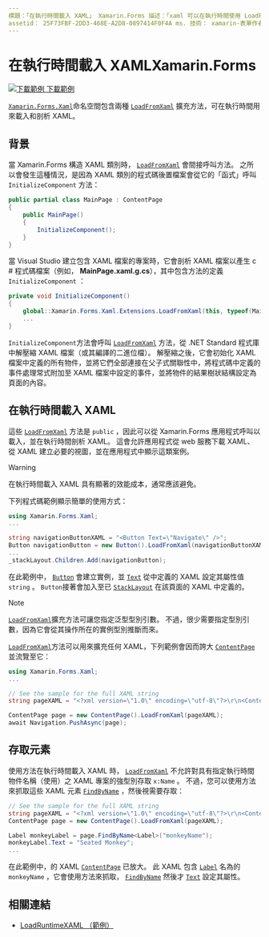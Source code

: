 ```yaml
---
標題：「在執行時間載入 XAML」 Xamarin.Forms 描述：「xaml 可以在執行時間使用 LoadFromXaml 擴充方法來載入和剖析。」
assetid： 25F73FBF-2DD3-468E-A2D8-0897414F0F4A ms. 技術： xamarin-表單作者： davidbritch ms. author： dabritch ms. 日期：12/12/2018 否-loc： [ Xamarin.Forms ， Xamarin.Essentials ]
---
```


# <a name="loading-xaml-at-runtime-in-xamarinforms"></a>在執行時間載入 XAMLXamarin.Forms

[![下載範例 ](~/media/shared/download.png) 下載範例](https://docs.microsoft.com/samples/xamarin/xamarin-forms-samples/xaml-loadruntimexaml)

[`Xamarin.Forms.Xaml`](xref:Xamarin.Forms.Xaml)命名空間包含兩種 [`LoadFromXaml`](xref:Xamarin.Forms.Xaml.Extensions.LoadFromXaml*) 擴充方法，可在執行時間用來載入和剖析 XAML。

## <a name="background"></a>背景

當 Xamarin.Forms 構造 XAML 類別時， [`LoadFromXaml`](xref:Xamarin.Forms.Xaml.Extensions.LoadFromXaml*) 會間接呼叫方法。 之所以會發生這種情況，是因為 XAML 類別的程式碼後置檔案會從它的「函式」呼叫 `InitializeComponent` 方法：

```csharp
public partial class MainPage : ContentPage
{
    public MainPage()
    {
        InitializeComponent();
    }
}
```

當 Visual Studio 建立包含 XAML 檔案的專案時，它會剖析 XAML 檔案以產生 c # 程式碼檔案（例如， **MainPage.xaml.g.cs**），其中包含方法的定義 `InitializeComponent` ：

```csharp
private void InitializeComponent()
{
    global::Xamarin.Forms.Xaml.Extensions.LoadFromXaml(this, typeof(MainPage));
    ...
}
```

`InitializeComponent`方法會呼叫 [`LoadFromXaml`](xref:Xamarin.Forms.Xaml.Extensions.LoadFromXaml*) 方法，從 .NET Standard 程式庫中解壓縮 XAML 檔案（或其編譯的二進位檔）。 解壓縮之後，它會初始化 XAML 檔案中定義的所有物件，並將它們全部連接在父子式關聯性中，將程式碼中定義的事件處理常式附加至 XAML 檔案中設定的事件，並將物件的結果樹狀結構設定為頁面的內容。

## <a name="loading-xaml-at-runtime"></a>在執行時間載入 XAML

這些 [`LoadFromXaml`](xref:Xamarin.Forms.Xaml.Extensions.LoadFromXaml*) 方法是 `public` ，因此可以從 Xamarin.Forms 應用程式呼叫以載入，並在執行時間剖析 XAML。 這會允許應用程式從 web 服務下載 XAML、從 XAML 建立必要的視圖，並在應用程式中顯示這類案例。

> [!WARNING]
> 在執行時間載入 XAML 具有顯著的效能成本，通常應該避免。

下列程式碼範例顯示簡單的使用方式：

```csharp
using Xamarin.Forms.Xaml;
...

string navigationButtonXAML = "<Button Text=\"Navigate\" />";
Button navigationButton = new Button().LoadFromXaml(navigationButtonXAML);
...
_stackLayout.Children.Add(navigationButton);
```

在此範例中， [`Button`](xref:Xamarin.Forms.Button) 會建立實例，並 [`Text`](xref:Xamarin.Forms.Button.Text) 從中定義的 XAML 設定其屬性值 `string` 。 `Button`接著會加入至已 [`StackLayout`](xref:Xamarin.Forms.StackLayout) 在該頁面的 XAML 中定義的。

> [!NOTE]
> [`LoadFromXaml`](xref:Xamarin.Forms.Xaml.Extensions.LoadFromXaml*)擴充方法可讓您指定泛型型別引數。 不過，很少需要指定型別引數，因為它會從其操作所在的實例型別推斷而來。

[`LoadFromXaml`](xref:Xamarin.Forms.Xaml.Extensions.LoadFromXaml*)方法可以用來擴充任何 XAML，下列範例會因而誇大 [`ContentPage`](xref:Xamarin.Forms.ContentPage) 並流覽至它：

```csharp
using Xamarin.Forms.Xaml;
...

// See the sample for the full XAML string
string pageXAML = "<?xml version=\"1.0\" encoding=\"utf-8\"?>\r\n<ContentPage xmlns=\"http://xamarin.com/schemas/2014/forms\"\nxmlns:x=\"http://schemas.microsoft.com/winfx/2009/xaml\"\nx:Class=\"LoadRuntimeXAML.CatalogItemsPage\"\nTitle=\"Catalog Items\">\n</ContentPage>";

ContentPage page = new ContentPage().LoadFromXaml(pageXAML);
await Navigation.PushAsync(page);
```

## <a name="accessing-elements"></a>存取元素

使用方法在執行時間載入 XAML 時， [`LoadFromXaml`](xref:Xamarin.Forms.Xaml.Extensions.LoadFromXaml*) 不允許對具有指定執行時間物件名稱（使用）之 XAML 專案的強型別存取 `x:Name` 。 不過，您可以使用方法來抓取這些 XAML 元素 [`FindByName`](xref:Xamarin.Forms.NameScopeExtensions.FindByName*) ，然後視需要存取：

```csharp
// See the sample for the full XAML string
string pageXAML = "<?xml version=\"1.0\" encoding=\"utf-8\"?>\r\n<ContentPage xmlns=\"http://xamarin.com/schemas/2014/forms\"\nxmlns:x=\"http://schemas.microsoft.com/winfx/2009/xaml\"\nx:Class=\"LoadRuntimeXAML.CatalogItemsPage\"\nTitle=\"Catalog Items\">\n<StackLayout>\n<Label x:Name=\"monkeyName\"\n />\n</StackLayout>\n</ContentPage>";
ContentPage page = new ContentPage().LoadFromXaml(pageXAML);

Label monkeyLabel = page.FindByName<Label>("monkeyName");
monkeyLabel.Text = "Seated Monkey";
...
```

在此範例中，的 XAML [`ContentPage`](xref:Xamarin.Forms.ContentPage) 已放大。 此 XAML 包含 [`Label`](xref:Xamarin.Forms.Label) 名為的 `monkeyName` ，它會使用方法來抓取， [`FindByName`](xref:Xamarin.Forms.NameScopeExtensions.FindByName*) 然後才 [`Text`](xref:Xamarin.Forms.Label.Text) 設定其屬性。

## <a name="related-links"></a>相關連結

- [LoadRuntimeXAML （範例）](https://docs.microsoft.com/samples/xamarin/xamarin-forms-samples/xaml-loadruntimexaml)
